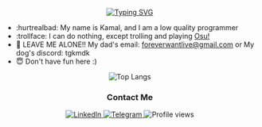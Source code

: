 <div align="center">

[![Typing SVG](https://readme-typing-svg.demolab.com?font=Reddit+Mono&pause=1000&color=F7F7F7&random=false&width=435&lines=%F0%9F%92%80+Coded+enough+to+become+a+microservice)](https://git.io/typing-svg)

<div align="left">
  
- :hurtrealbad: My name is Kamal, and I am a low quality programmer
- :trollface: I can do nothing, except trolling and playing [Osu!](https://github.com/ppy/osu)
- :hocho: LEAVE ME ALONE!! My dad's email: foreverwantlive@gmail.com or My dog's discord: tgkmdk
- :innocent: Don't have fun here :)

</div>

<div align="center">

![Top Langs](https://github-readme-stats.vercel.app/api/top-langs/?username=tgkzz&layout=compact)

<div id="badges" align="center">
  
  ### Contact Me
 
   <a href="https://www.linkedin.com/in/kamal-mamedov-108258302/" target="_new">
      <img src="https://img.shields.io/badge/Linkedin-Kamal Mamedov-blue?logo=Linkedin" alt="LinkedIn"/>
  </a>
  <a href="https://t.me/tgkmdk" target="_new">
    <img src="https://img.shields.io/badge/Telegram-Britney-blue?logo=telegram" alt="Telegram"/>
  </a>
  
  <img src="https://komarev.com/ghpvc/?username=tgkzz&color=green" alt="Profile views"/>
  
</div>

</div>

</div>
